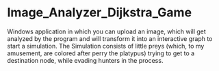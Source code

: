 # Image_Analyzer_Dijkstra_Game
Windows application in which you can upload an image, which will get analyzed by the program and will transform it into an interactive graph to start a simulation. The Simulation consists of little preys (which, to my amusement, are colored after perry the platypus) trying to get to a destination node, while evading hunters in the process.
